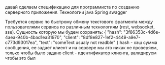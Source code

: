 давай сделаем спецификацию для программиста по созданию серверного приложения.
Технологии java Spring
swagger

Требуется сервис по быстрому обмену текстового фрагмента между пользователями сервиса по различным технологиям (rest, websocket, sse).
Сущность которую мы будем сохранять:
{
"hash": "3f86353c-4d6e-4aea-940b-4bad1ea31970",
"client": "8df8e827-1ef2-4449-a9e7-c773d93017ea",
"text": "someText usualy not readble"
}
hash - хэш сумма сообщения, ее задает клиент и на сервере мы это никак не проверяем, только чтобы было задано
client - идентификатор клиента, валидируем чтобы это был 
